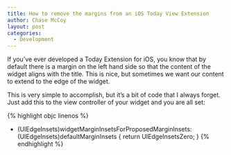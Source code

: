 ```yaml
---
title: How to remove the margins from an iOS Today View Extension
author: Chase McCoy
layout: post
categories:
  - Development
---
```

If you’ve ever developed a Today Extension for iOS, you know that by default there is a margin on the left hand side so that the content of the widget aligns with the title. This is nice, but sometimes we want our content to extend to the edge of the widget.

This is very simple to accomplish, but it’s a bit of code that I always forget. Just add this to the view controller of your widget and you are all set:

{% highlight objc linenos %}
- (UIEdgeInsets)widgetMarginInsetsForProposedMarginInsets:(UIEdgeInsets)defaultMarginInsets {
    return UIEdgeInsetsZero;
}
{% endhighlight %}